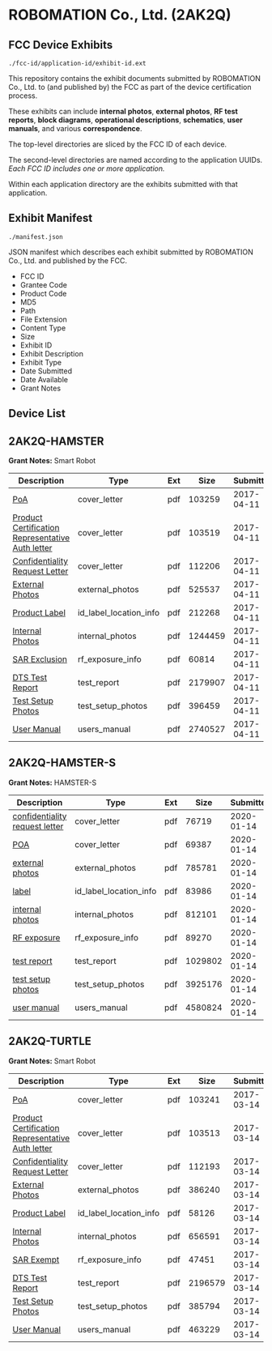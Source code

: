# ROBOMATION Co., Ltd. (2AK2Q)
## FCC Device Exhibits

```
./fcc-id/application-id/exhibit-id.ext
```

This repository contains the exhibit documents submitted by ROBOMATION Co., Ltd. to (and published by) the FCC as part of the device certification process.

These exhibits can include **internal photos**, **external photos**, **RF test reports**, **block diagrams**, **operational descriptions**, **schematics**, **user manuals**, and various **correspondence**.

The top-level directories are sliced by the FCC ID of each device.

The second-level directories are named according to the application UUIDs. *Each FCC ID includes one or more application.*

Within each application directory are the exhibits submitted with that application. 

## Exhibit Manifest

```
./manifest.json
```

JSON manifest which describes each exhibit submitted by ROBOMATION Co., Ltd. and published by the FCC.

- FCC ID
- Grantee Code
- Product Code
- MD5
- Path
- File Extension
- Content Type
- Size
- Exhibit ID
- Exhibit Description
- Exhibit Type
- Date Submitted
- Date Available
- Grant Notes

## Device List
## 2AK2Q-HAMSTER
**Grant Notes:** Smart Robot

| Description | Type | Ext | Size | Submitted | Available |
| ----------- | ---- | --- | ---- | --------- | --------- |
| [PoA](2AK2Q-HAMSTER/99e69b610bd029c275a0b7e68e350d4f/3353212.pdf) | cover_letter | pdf | 103259 | 2017-04-11 | 2017-04-11 |
| [Product Certification Representative Auth letter](2AK2Q-HAMSTER/99e69b610bd029c275a0b7e68e350d4f/3353213.pdf) | cover_letter | pdf | 103519 | 2017-04-11 | 2017-04-11 |
| [Confidentiality Request Letter](2AK2Q-HAMSTER/99e69b610bd029c275a0b7e68e350d4f/3353214.pdf) | cover_letter | pdf | 112206 | 2017-04-11 | 2017-04-11 |
| [External Photos](2AK2Q-HAMSTER/99e69b610bd029c275a0b7e68e350d4f/3353220.pdf) | external_photos | pdf | 525537 | 2017-04-11 | 2017-10-08 |
| [Product Label](2AK2Q-HAMSTER/99e69b610bd029c275a0b7e68e350d4f/3353224.pdf) | id_label_location_info | pdf | 212268 | 2017-04-11 | 2017-04-11 |
| [Internal Photos](2AK2Q-HAMSTER/99e69b610bd029c275a0b7e68e350d4f/3353221.pdf) | internal_photos | pdf | 1244459 | 2017-04-11 | 2017-10-08 |
| [SAR Exclusion](2AK2Q-HAMSTER/99e69b610bd029c275a0b7e68e350d4f/3354152.pdf) | rf_exposure_info | pdf | 60814 | 2017-04-11 | 2017-04-11 |
| [DTS Test Report](2AK2Q-HAMSTER/99e69b610bd029c275a0b7e68e350d4f/3353227.pdf) | test_report | pdf | 2179907 | 2017-04-11 | 2017-04-11 |
| [Test Setup Photos](2AK2Q-HAMSTER/99e69b610bd029c275a0b7e68e350d4f/3353222.pdf) | test_setup_photos | pdf | 396459 | 2017-04-11 | 2017-10-08 |
| [User Manual](2AK2Q-HAMSTER/99e69b610bd029c275a0b7e68e350d4f/3353223.pdf) | users_manual | pdf | 2740527 | 2017-04-11 | 2017-10-08 |
## 2AK2Q-HAMSTER-S
**Grant Notes:** HAMSTER-S

| Description | Type | Ext | Size | Submitted | Available |
| ----------- | ---- | --- | ---- | --------- | --------- |
| [confidentiality request letter](2AK2Q-HAMSTER-S/92fb320f17cace3a91778a17902b8734/4589904.pdf) | cover_letter | pdf | 76719 | 2020-01-14 | 2020-01-14 |
| [POA](2AK2Q-HAMSTER-S/92fb320f17cace3a91778a17902b8734/4589909.pdf) | cover_letter | pdf | 69387 | 2020-01-14 | 2020-01-14 |
| [external photos](2AK2Q-HAMSTER-S/92fb320f17cace3a91778a17902b8734/4589906.pdf) | external_photos | pdf | 785781 | 2020-01-14 | 2020-01-14 |
| [label](2AK2Q-HAMSTER-S/92fb320f17cace3a91778a17902b8734/4589908.pdf) | id_label_location_info | pdf | 83986 | 2020-01-14 | 2020-01-14 |
| [internal photos](2AK2Q-HAMSTER-S/92fb320f17cace3a91778a17902b8734/4589907.pdf) | internal_photos | pdf | 812101 | 2020-01-14 | 2020-01-14 |
| [RF exposure](2AK2Q-HAMSTER-S/92fb320f17cace3a91778a17902b8734/4589910.pdf) | rf_exposure_info | pdf | 89270 | 2020-01-14 | 2020-01-14 |
| [test report](2AK2Q-HAMSTER-S/92fb320f17cace3a91778a17902b8734/4589905.pdf) | test_report | pdf | 1029802 | 2020-01-14 | 2020-01-14 |
| [test setup photos](2AK2Q-HAMSTER-S/92fb320f17cace3a91778a17902b8734/4589911.pdf) | test_setup_photos | pdf | 3925176 | 2020-01-14 | 2020-01-14 |
| [user manual](2AK2Q-HAMSTER-S/92fb320f17cace3a91778a17902b8734/4589912.pdf) | users_manual | pdf | 4580824 | 2020-01-14 | 2020-01-14 |
## 2AK2Q-TURTLE
**Grant Notes:** Smart Robot

| Description | Type | Ext | Size | Submitted | Available |
| ----------- | ---- | --- | ---- | --------- | --------- |
| [PoA](2AK2Q-TURTLE/eac3ec10299360b95e61d739ced8f215/3316492.pdf) | cover_letter | pdf | 103241 | 2017-03-14 | 2017-03-14 |
| [Product Certification Representative Auth letter](2AK2Q-TURTLE/eac3ec10299360b95e61d739ced8f215/3316493.pdf) | cover_letter | pdf | 103513 | 2017-03-14 | 2017-03-14 |
| [Confidentiality Request Letter](2AK2Q-TURTLE/eac3ec10299360b95e61d739ced8f215/3316494.pdf) | cover_letter | pdf | 112193 | 2017-03-14 | 2017-03-14 |
| [External Photos](2AK2Q-TURTLE/eac3ec10299360b95e61d739ced8f215/3316503.pdf) | external_photos | pdf | 386240 | 2017-03-14 | 2017-09-10 |
| [Product Label](2AK2Q-TURTLE/eac3ec10299360b95e61d739ced8f215/3316502.pdf) | id_label_location_info | pdf | 58126 | 2017-03-14 | 2017-03-14 |
| [Internal Photos](2AK2Q-TURTLE/eac3ec10299360b95e61d739ced8f215/3316504.pdf) | internal_photos | pdf | 656591 | 2017-03-14 | 2017-09-10 |
| [SAR Exempt](2AK2Q-TURTLE/eac3ec10299360b95e61d739ced8f215/3316501.pdf) | rf_exposure_info | pdf | 47451 | 2017-03-14 | 2017-03-14 |
| [DTS Test Report](2AK2Q-TURTLE/eac3ec10299360b95e61d739ced8f215/3316500.pdf) | test_report | pdf | 2196579 | 2017-03-14 | 2017-03-14 |
| [Test Setup Photos](2AK2Q-TURTLE/eac3ec10299360b95e61d739ced8f215/3316505.pdf) | test_setup_photos | pdf | 385794 | 2017-03-14 | 2017-09-10 |
| [User Manual](2AK2Q-TURTLE/eac3ec10299360b95e61d739ced8f215/3316506.pdf) | users_manual | pdf | 463229 | 2017-03-14 | 2017-09-10 |
